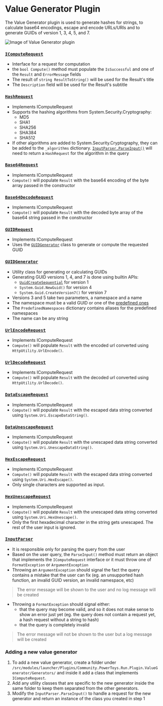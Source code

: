 # Value Generator Plugin

The Value Generator plugin is used to generate hashes for strings, to calculate base64 encodings, escape and encode URLs/URIs and to generate GUIDs of version 1, 3, 4, 5, and 7.

![Image of Value Generator plugin](/doc/images/launcher/plugin/community.valuegenerator.png)

### [`IComputeRequest`](/src/modules/launcher/Plugins/Community.PowerToys.Run.Plugin.ValueGenerator/IComputeRequest.cs)
- Interface for a request for computation
- the `bool Compute()` method must populate the `IsSuccessful` and one of the `Result` and `ErrorMessage` fields
- The result of `string ResultToString()` will be used for the Result's title
- The `Description` field will be used for the Result's subtitle

### [`HashRequest`](/src/modules/launcher/Plugins/Community.PowerToys.Run.Plugin.ValueGenerator/Generators/Hashing/HashRequest.cs)
- Implements IComputeRequest
- Supports the hashing algorithms from System.Security.Cryptography:
  - MD5
  - SHA1
  - SHA256
  - SHA384
  - SHA512
- If other algorithms are added to System.Security.Cryptography, they can be added to the `_algorithms` dictionary. [`InputParser.ParseInput()`](#inputparser) will need to return a `HashRequest` for the algorithm in the query

### [`Base64Request`](/src/modules/launcher/Plugins/Community.PowerToys.Run.Plugin.ValueGenerator/Generators/Base64/Base64Request.cs)
- Implements IComputeRequest
- `Compute()` will populate `Result` with the base64 encoding of the byte array passed in the constructor

### [`Base64DecodeRequest`](/src/modules/launcher/Plugins/Community.PowerToys.Run.Plugin.ValueGenerator/Generators/Base64/Base64DecodeRequest.cs)
- Implements IComputeRequest
- `Compute()` will populate `Result` with the decoded byte array of the base64 string passed in the constructor

### [`GUIDRequest`](/src/modules/launcher/Plugins/Community.PowerToys.Run.Plugin.ValueGenerator/Generators/GUID/GUIDRequest.cs)
- Implements IComputeRequest
- Uses the [`GUIDGenerator`](#guidgenerator) class to generate or compute the requested GUID

### [`GUIDGenerator`](/src/modules/launcher/Plugins/Community.PowerToys.Run.Plugin.ValueGenerator/Generators/GUID/GUIDGenerator.cs)
- Utility class for generating or calculating GUIDs
- Generating GUID versions 1, 4, and 7 is done using builtin APIs: 
  - [`UuidCreateSequential`](https://learn.microsoft.com/en-us/windows/win32/api/rpcdce/nf-rpcdce-uuidcreatesequential) for version 1 
  - `System.Guid.NewGuid()` for version 4
  - `System.Guid.CreateVersion7()` for version 7
- Versions 3 and 5 take two parameters, a namespace and a name
- The namespace must be a valid GUID or one of the [predefined ones](https://datatracker.ietf.org/doc/html/rfc4122#appendix-C)
- The `PredefinedNamespaces` dictionary contains aliases for the predefined namespaces
- The name can be any string

### [`UrlEncodeRequest`](/src/modules/launcher/Plugins/Community.PowerToys.Run.Plugin.ValueGenerator/Generators/Uri/UrlEncodeRequest.cs)
- Implements IComputeRequest
- `Compute()` will populate `Result` with the encoded url converted using `HttpUtility.UrlEncode()`.

### [`UrlDecodeRequest`](/src/modules/launcher/Plugins/Community.PowerToys.Run.Plugin.ValueGenerator/Generators/Uri/UrlDecodeRequest.cs)
- Implements IComputeRequest
- `Compute()` will populate `Result` with the decoded url converted using `HttpUtility.UrlDecode()`.

### [`DataEscapeRequest`](/src/modules/launcher/Plugins/Community.PowerToys.Run.Plugin.ValueGenerator/Generators/Uri/DataEscapeRequest.cs)
- Implements IComputeRequest
- `Compute()` will populate `Result` with the escaped data string converted using `System.Uri.EscapeDataString()`.

### [`DataUnescapeRequest`](/src/modules/launcher/Plugins/Community.PowerToys.Run.Plugin.ValueGenerator/Generators/Uri/DataUnescapeRequest.cs)
- Implements IComputeRequest
- `Compute()` will populate `Result` with the unescaped data string converted using `System.Uri.UnescapeDataString()`.

### [`HexEscapeRequest`](/src/modules/launcher/Plugins/Community.PowerToys.Run.Plugin.ValueGenerator/Generators/Uri/HexEscapeRequest.cs)
- Implements IComputeRequest
- `Compute()` will populate `Result` with the escaped data string converted using `System.Uri.HexEscape()`.
- Only single characters are supported as input.

### [`HexUnescapeRequest`](/src/modules/launcher/Plugins/Community.PowerToys.Run.Plugin.ValueGenerator/Generators/Uri/HexUnescapeRequest.cs)
- Implements IComputeRequest
- `Compute()` will populate `Result` with the unescaped data string converted using `System.Uri.HexUnescape()`.
- Only the first hexadecimal character in the string gets unescaped. The rest of the user input is ignored.

### [`InputParser`](/src/modules/launcher/Plugins/Community.PowerToys.Run.Plugin.ValueGenerator/InputParser.cs)
- It is responsible only for parsing the query from the user
- Based on the user query, the `ParseInput()` method must return an object that implements the `IComputeRequest` interface or it must throw one of `FormatException` or `ArgumentException`
- Throwing an `ArgumentException` should signal the fact the query contains a mistake that the user can fix (eg. an unsupported hash function, an invalid GUID version, an invalid namespace, etc)
> The error message will be shown to the user and no log message will be created
- Throwing a `FormatException` should signal either:
  - that the query may become valid, and so it does not make sense to show an error just yet (eg. the query does not contain a request yet, a hash request without a string to hash)
  - that the query is completely invalid
> The error message will not be shown to the user but a log message will be created

### Adding a new value generator
1. To add a new value generator, create a folder under `/src/modules/launcher/Plugins/Community.PowerToys.Run.Plugin.ValueGenerator/Generators/` and inside it add a class that implements `IComputeRequest`.
2. Add any utility classes that are specific to the new generator inside the same folder to keep them separated from the other generators.
3. Modify the `InputParser.ParseInput()` to handle a request for the new generator and return an instance of the class you created in step 1